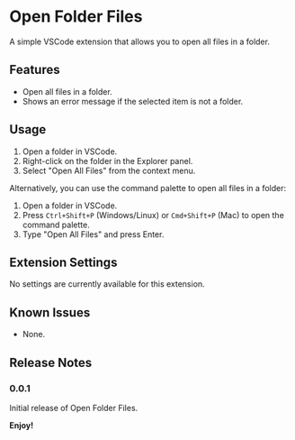# Open Folder Files

A simple VSCode extension that allows you to open all files in a folder.

## Features

- Open all files in a folder.
- Shows an error message if the selected item is not a folder.

## Usage

1. Open a folder in VSCode.
2. Right-click on the folder in the Explorer panel.
3. Select "Open All Files" from the context menu.

Alternatively, you can use the command palette to open all files in a folder:

1. Open a folder in VSCode.
2. Press `Ctrl+Shift+P` (Windows/Linux) or `Cmd+Shift+P` (Mac) to open the command palette.
3. Type "Open All Files" and press Enter.

## Extension Settings

No settings are currently available for this extension.

## Known Issues

- None.

## Release Notes

### 0.0.1

Initial release of Open Folder Files.

**Enjoy!**
